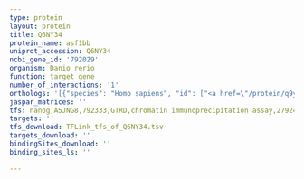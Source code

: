 ```yaml
---
type: protein
layout: protein
title: Q6NY34
protein_name: asf1bb
uniprot_accession: Q6NY34
ncbi_gene_id: '792029'
organism: Danio rerio
function: target gene
number_of_interactions: '1'
orthologs: '[{"species": "Homo sapiens", "id": ["<a href=\"/protein/q9y294\">Q9Y294</a>"]}, {"species": "Mus musculus", "id": ["<a href=\"/protein/q9cqe6\">Q9CQE6</a>"]}, {"species": "Rattus norvegicus", "id": ["<a href=\"/protein/d3zfm1\">D3ZFM1</a>"]}, {"species": "Drosophila melanogaster", "id": ["<a href=\"/protein/q9v464\">Q9V464</a>"]}, {"species": "Caenorhabditis elegans", "id": ["<a href=\"/protein/q17603\">Q17603</a>"]}]'
jaspar_matrices: ''
tfs: nanog,A5JNG8,792333,GTRD,chromatin immunoprecipitation assay,27924024%5Buid%5D,No
targets: ''
tfs_download: TFLink_tfs_of_Q6NY34.tsv
targets_download: ''
bindingSites_download: ''
binding_sites_ls: ''

---
```

